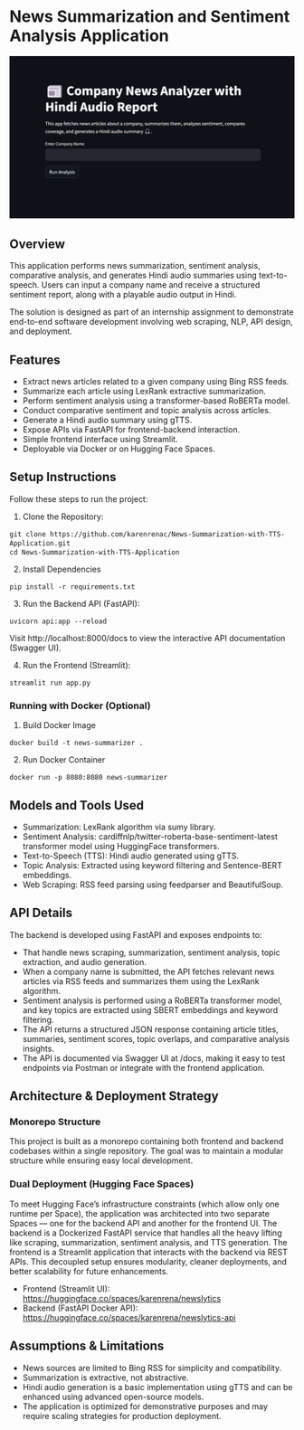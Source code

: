 # News Summarization and Sentiment Analysis Application

![alt text](image.png)

## Overview

This application performs news summarization, sentiment analysis, comparative analysis, and generates Hindi audio summaries using text-to-speech. Users can input a company name and receive a structured sentiment report, along with a playable audio output in Hindi.

The solution is designed as part of an internship assignment to demonstrate end-to-end software development involving web scraping, NLP, API design, and deployment.

## Features

- Extract news articles related to a given company using Bing RSS feeds.
- Summarize each article using LexRank extractive summarization.
- Perform sentiment analysis using a transformer-based RoBERTa model.
- Conduct comparative sentiment and topic analysis across articles.
- Generate a Hindi audio summary using gTTS.
- Expose APIs via FastAPI for frontend-backend interaction.
- Simple frontend interface using Streamlit.
- Deployable via Docker or on Hugging Face Spaces.


## Setup Instructions
Follow these steps to run the project:
1. Clone the Repository:
```
git clone https://github.com/karenrenac/News-Summarization-with-TTS-Application.git
cd News-Summarization-with-TTS-Application
```
2. Install Dependencies
```
pip install -r requirements.txt
```
3. Run the Backend API (FastAPI):
```
uvicorn api:app --reload
```
Visit http://localhost:8000/docs to view the interactive API documentation (Swagger UI).

4. Run the Frontend (Streamlit):
```
streamlit run app.py
```

### Running with Docker (Optional)
1. Build Docker Image
```
docker build -t news-summarizer .
```
2. Run Docker Container
```
docker run -p 8080:8080 news-summarizer
```

## Models and Tools Used
* Summarization: LexRank algorithm via sumy library.
* Sentiment Analysis: cardiffnlp/twitter-roberta-base-sentiment-latest transformer model using HuggingFace transformers.
* Text-to-Speech (TTS): Hindi audio generated using gTTS.
* Topic Analysis: Extracted using keyword filtering and Sentence-BERT embeddings.
* Web Scraping: RSS feed parsing using feedparser and BeautifulSoup.

## API Details
The backend is developed using FastAPI and exposes endpoints to:

* That handle news scraping, summarization, sentiment analysis, topic extraction, and audio generation.
* When a company name is submitted, the API fetches relevant news articles via RSS feeds and summarizes them using the LexRank algorithm.
* Sentiment analysis is performed using a RoBERTa transformer model, and key topics are extracted using SBERT embeddings and keyword filtering.
* The API returns a structured JSON response containing article titles, summaries, sentiment scores, topic overlaps, and comparative analysis insights.
* The API is documented via Swagger UI at /docs, making it easy to test endpoints via Postman or integrate with the frontend application.

## Architecture & Deployment Strategy
### Monorepo Structure
This project is built as a monorepo containing both frontend and backend codebases within a single repository. The goal was to maintain a modular structure while ensuring easy local development.

### Dual Deployment (Hugging Face Spaces)
To meet Hugging Face’s infrastructure constraints (which allow only one runtime per Space), the application was architected into two separate Spaces — one for the backend API and another for the frontend UI. The backend is a Dockerized FastAPI service that handles all the heavy lifting like scraping, summarization, sentiment analysis, and TTS generation. The frontend is a Streamlit application that interacts with the backend via REST APIs. This decoupled setup ensures modularity, cleaner deployments, and better scalability for future enhancements.

* Frontend (Streamlit UI): https://huggingface.co/spaces/karenrena/newslytics
* Backend (FastAPI Docker API): https://huggingface.co/spaces/karenrena/newslytics-api

## Assumptions & Limitations
* News sources are limited to Bing RSS for simplicity and compatibility.
* Summarization is extractive, not abstractive.
* Hindi audio generation is a basic implementation using gTTS and can be enhanced using advanced open-source models.
* The application is optimized for demonstrative purposes and may require scaling strategies for production deployment.